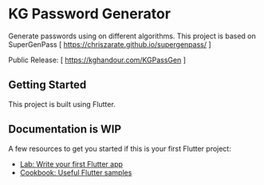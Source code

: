 # KG Password Generator

Generate passwords using on different algorithms. This project is based on SuperGenPass [ https://chriszarate.github.io/supergenpass/ ]

Public Release:
[ https://kghandour.com/KGPassGen ] 

## Getting Started

This project is built using Flutter.

## Documentation is WIP

A few resources to get you started if this is your first Flutter project:

- [Lab: Write your first Flutter app](https://docs.flutter.dev/get-started/codelab)
- [Cookbook: Useful Flutter samples](https://docs.flutter.dev/cookbook)


